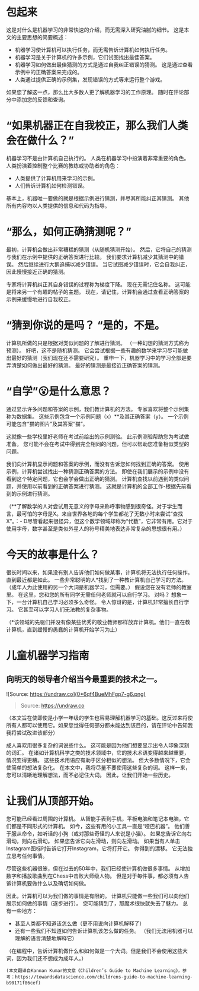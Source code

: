 # 包起来

这是对什么是机器学习的非常快速的介绍，而无需深入研究油腻的细节。 这是本文的主要思想的简要概述：
+ 机器学习使计算机可以执行任务，而无需告诉计算机如何执行任务。
+ 机器学习是关于计算机的许多示例，它们试图找出最佳答案。
+ 机器学习如何做出最佳猜测的方式是通过自我纠正错误的猜测。 这是通过查看示例中的正确答案来完成的。
+ 人类通过提供正确的示例集，发现错误的方式等来运行整个游戏。

如果您了解这一点，那么比大多数人更了解机器学习的工作原理。 随时在评论部分中添加您的反馈和查询。
# “如果机器正在自我校正，那么我们人类会在做什么？”

机器学习不是由计算机自己执行的。 人类在机器学习中扮演着非常重要的角色。 人类扮演着控制整个比赛的教练或协助者的角色：
+ 人类提供了计算机用来学习的示例。
+ 人们告诉计算机如何检测错误。

基本上，机器唯一要做的就是根据示例进行猜测，并尽其所能纠正其猜测。 其他所有内容均以人类提供的信息和代码为指导。
# “那么，如何正确猜测呢？”

最初，计算机会做出非常糟糕的猜测（从随机猜测开始）。 然后，它将自己的猜测与我们在示例中提供的正确答案进行比较。 我们要求计算机减少其猜测中的错误。 然后继续进行大鹅追捕以减少错误。 当它试图减少错误时，它会自我纠正，因此慢慢接近正确的猜测。

专家将计算机纠正其自身错误的过程称为梯度下降。 现在无需记住名称。 这可能是将来另一个有趣的帖子的主题。 现在，请记住，计算机会通过查看正确答案的示例来缓慢地进行自我校正。
# “猜到你说的是吗？ “是的，不是。

计算机所做的只是根据对类似问题的了解进行猜测。 （一种幻想的猜测方式称为预测）。 好吧，这不是随机猜测。 它会尝试根据一些有趣的数学来学习尽可能做出最好的猜测（我们现在还不需要研究）。 重申一下，机器学习中的学习全部是要弄清楚如何做出最好的猜测。 最好的猜测是最接近正确答案的猜测。
# “自学”😮是什么意思？

通过显示许多问题和答案的示例，我们教计算机的方法。 专家喜欢将整个示例集称为数据集。 这些示例包含一个示例问题（x）**及其正确答案（y）。 一个示例可能包含“猫的图片”及其答案“猫”。

这就像一些学校里好老师在考试前给出的示例测验。 此示例测验帮助您为考试做准备。 您可能不会在考试中得到完全相同的问题，但可以帮助您准备相似类型的问题。

我们向计算机显示问题和答案的示例，而没有告诉您如何找到正确的答案。 使用示例，计算机尝试找出一种猜测正确答案的方法。 即使在我们展示的示例中没有看到这个特定问题，它也会学会做出正确的猜测。 计算机查找以前遇到的类似问题，并使用以前看到的正确答案进行猜测。 这就是计算机的全部工作-根据先前看到的示例进行猜测。

（**了解数学的人对尝试用无意义的字母来称呼事物感到很奇怪。对于学生而言，最可怕的字母是X。来自世界各地的每个学生都花了无数小时来尝试“查找X”。：- D尽管看起来很怪异，但这个数学领域却称为“代数”，它非常有用。它对于使用字母，数字甚至是类似外星人的符号精美地表达非常复杂的思想很有用。）
# 今天的故事是什么？

很长时间以来，如果没有别人告诉他们如何做某事，计算机将无法执行任何操作。 直到最近都是如此。 一些非常聪明的人*找到了一种教计算机自己学习的方法。 （成年人为此使用的另一个大词是机器学习，但需要。） 假设您在没有老师的教室里。 在这里，您和您的所有同学无需任何老师就可以自行学习。 对吗？ 想象一下，一台计算机自己学习必须多么奇怪。 令人惊讶的是，计算机非常擅长自行学习。 它甚至可以学习人们无法教的复杂事物。

（*该领域的先驱们并没有像某些优秀的敬业教师那样放弃计算机。他们一直在教计算机，直到缓慢的愚蠢的计算机开始学习为止）
# 儿童机器学习指南
## 向明天的领导者介绍当今最重要的技术之一。
![Source: https://undraw.co](0*6qf4BueMhFgp7-g6.png)
> Source: https://undraw.co


（本文旨在使即使是小学一年级的学生也容易理解机器学习的基础。这反过来将使所有人都可以使用它。如果您觉得任何部分都未能达到该目的，请在评论中告知我 我将尝试改进该部分）

成人喜欢用很多复杂的词说些什么。 这可能是因为他们想要显示出令人印象深刻的词汇。 在诸如计算机科学之类的技术领域中，它的技术术语变得越来越重要，情况变得更糟。 这些技术用语应有助于区分相似的想法。 但大多数情况下，它会使简单的想法复杂化。 在本文中，我将尽量不要使用这些复杂的词。 这样一来，您可以清晰地理解想法，而不必记住大词。 因此，让我们开始一些历史。
# 让我们从顶部开始。

您可能已经看过周围的计算机。 从智能手表到手机，平板电脑和笔记本电脑，它们都是不同形式的计算机。 如今，这些有用的小工具一直是“哑巴机器”。 他们善于服从命令，如听话的小狗（或对那些奇怪的人来说是小猫）。 如果您告诉它向右滑动，则向右滑动。 如果您告诉它向左滑动，则向左滑动。 如果当有人单击Instagram图标时告诉它打开Instagram，它将打开它。 你得到的漂移。 它无法独立思考任何事情。

尽管这些机器很笨，但在过去的50年中，我们已经使计算机做很多事情。 从增加数字和播放歌曲到在Chess中击败大师级人物。 但是对于每件事，都必须有人告诉计算机要做什么以及确切如何做。

因此，计算机可以为我们做的事情是有限的。 计算机只能做一些我们可以向他们展示如何做的事情（逐步进行）。 您可能猜到了，那魔术很快就失去了魅力。 总有一些地方：
+ 甚至人类都不知道该怎么做（更不用说向计算机解释了）
+ 还有一些我们不知道如何告诉计算机该怎么做的任务。 （我们无法用机器可以理解的语言清楚地解释它）

（在编程中，告诉计算机做什么和如何做是一个大词。但是我们不会使用这些大词，因为我们还不想成为成年人。）
```
(本文翻译自Kannan Kumar的文章《Children’s Guide to Machine Learning》，参考：https://towardsdatascience.com/childrens-guide-to-machine-learning-b90171f86cef)
```
